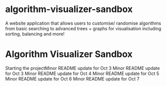 # algorithm-visualizer-sandbox
A website application that allows users to customise/ randomise algorithms from basic searching to advanced trees + graphs for visualisation including sorting, balancing and more!
# Algorithm Visualizer Sandbox
Starting the projectMinor README update for Oct 3
Minor README update for Oct 3
Minor README update for Oct 4
Minor README update for Oct 5
Minor README update for Oct 6
Minor README update for Oct 7

